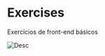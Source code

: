 # Exercises
Exercícios de front-end básicos

![Desc](https://user-images.githubusercontent.com/59850458/109436029-4027c600-79fc-11eb-9c04-bad19fc04a6a.png)
